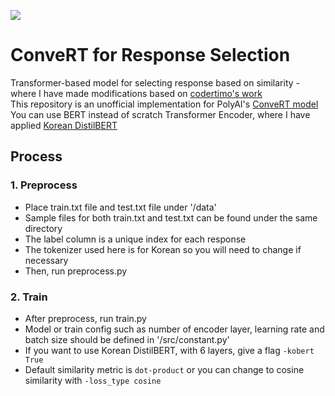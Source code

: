 ![](https://www.notion.so/robinsongh381/bae6c83adfb44a9788841b295033c033?v=22d13465bd614349827bbc6789713398)


# ConveRT for Response Selection

Transformer-based model for selecting response based on similarity - where I have made modifications based on [codertimo's work](https://github.com/codertimo/ConveRT-pytorch)  
This repository is an unofficial implementation for PolyAI's [ConveRT model](https://github.com/PolyAI-LDN/polyai-models)  
You can use BERT instead of scratch Transformer Encoder, where I have applied [Korean DistilBERT](https://github.com/monologg/DistilKoBERT)

## Process
### 1. Preprocess
- Place train.txt file and test.txt file under '/data' 
- Sample files for both train.txt and test.txt can be found under the same directory
- The label column is a unique index for each response
- The tokenizer used here is for Korean so you will need to change if necessary
- Then, run preprocess.py 

### 2. Train
- After preprocess, run train.py 
- Model or train config such as number of encoder layer, learning rate and batch size should be defined in '/src/constant.py'
- If you want to use Korean DistilBERT, with 6 layers, give a flag `-kobert True`
- Default similarity metric is `dot-product` or you can change to cosine similarity with `-loss_type cosine`
